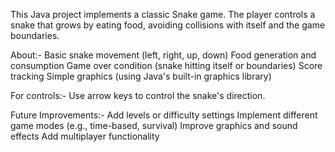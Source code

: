This Java project implements a classic Snake game. The player controls a snake that grows by eating food, avoiding collisions with itself and the game boundaries.

About:-
    Basic snake movement (left, right, up, down)
    Food generation and consumption
    Game over condition (snake hitting itself or boundaries)
    Score tracking
    Simple graphics (using Java's built-in graphics library)
    
For controls:-
    Use arrow keys to control the snake's direction.

Future Improvements:-
    Add levels or difficulty settings
    Implement different game modes (e.g., time-based, survival)
    Improve graphics and sound effects
    Add multiplayer functionality

